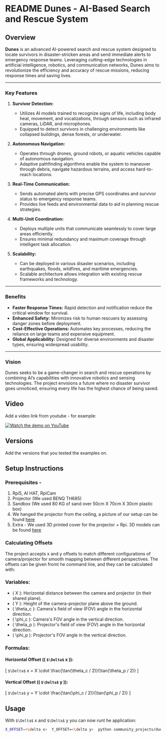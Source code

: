 # README **Dunes** - AI-Based Search and Rescue System

## Overview 
**Dunes** is an advanced AI-powered search and rescue system designed to locate survivors in disaster-stricken areas and send immediate alerts to emergency response teams. Leveraging cutting-edge technologies in artificial intelligence, robotics, and communication networks, Dunes aims to revolutionize the efficiency and accuracy of rescue missions, reducing response times and saving lives.

---

### Key Features

1. **Survivor Detection:**
   - Utilizes AI models trained to recognize signs of life, including body heat, movement, and vocalizations, through sensors such as infrared cameras, LiDAR, and microphones.
   - Equipped to detect survivors in challenging environments like collapsed buildings, dense forests, or underwater.

2. **Autonomous Navigation:**
   - Operates through drones, ground robots, or aquatic vehicles capable of autonomous navigation.
   - Adaptive pathfinding algorithms enable the system to maneuver through debris, navigate hazardous terrains, and access hard-to-reach locations.

3. **Real-Time Communication:**
   - Sends automated alerts with precise GPS coordinates and survivor status to emergency response teams.
   - Provides live feeds and environmental data to aid in planning rescue strategies.

4. **Multi-Unit Coordination:**
   - Deploys multiple units that communicate seamlessly to cover large areas efficiently.
   - Ensures minimal redundancy and maximum coverage through intelligent task allocation.

5. **Scalability:**
   - Can be deployed in various disaster scenarios, including earthquakes, floods, wildfires, and maritime emergencies.
   - Scalable architecture allows integration with existing rescue frameworks and technology.

---

### Benefits

- **Faster Response Times:** Rapid detection and notification reduce the critical window for survival.
- **Enhanced Safety:** Minimizes risk to human rescuers by assessing danger zones before deployment.
- **Cost-Effective Operations:** Automates key processes, reducing the reliance on large teams and expensive equipment.
- **Global Applicability:** Designed for diverse environments and disaster types, ensuring widespread usability.

---

### Vision

Dunes seeks to be a game-changer in search and rescue operations by combining AI’s capabilities with innovative robotics and sensing technologies. The project envisions a future where no disaster survivor goes unnoticed, ensuring every life has the highest chance of being saved.

## Video
Add a video link from youtube - for example:

[![Watch the demo on YouTube](https://img.youtube.com/vi/XXizBHtCLew/0.jpg)](https://youtu.be/XXizBHtCLew)

## Versions
Add the versions that you tested the examples on.

## Setup Instructions

### Prerequisites - 
1. Rpi5, AI HAT, RpiCam
2. Projector (We used BENQ TH685)
3. Sandbox (We used 80 KG of sand over 50cm X 70cm X 30cm plastic box)
4. We hanged the projector from the ceiling, a picture of our setup can be found [here](https://add.url.here)
5. Extra - We used 3D printed cover for the projector + Rpi. 3D models can be found [here](https://add.url.here)

### Calculating Offsets
The project accepts x and y offsets to match different configurations of camera/projector for smooth mapping between different perspectives. The offsets can be given fromt he command line, and they can be calculated with:

### Variables:
- \( X \): Horizontal distance between the camera and projector (in their shared plane).
- \( Y \): Height of the camera-projector plane above the ground.
- \( \theta_c \): Camera's field of view (FOV) angle in the horizontal direction.
- \( \phi_c \): Camera's FOV angle in the vertical direction.
- \( \theta_p \): Projector's field of view (FOV) angle in the horizontal direction.
- \( \phi_p \): Projector's FOV angle in the vertical direction.
 
### Formulas:
#### Horizontal Offset (\( `$\Delta$` x \)):
\[
`$\Delta$` x = X \cdot \frac{\tan(\theta_c / 2)}{\tan(\theta_p / 2)}
\]

#### Vertical Offset (\( `$\Delta$` y \)):
\[
`$\Delta$` y = Y \cdot \frac{\tan(\phi_c / 2)}{\tan(\phi_p / 2)}
\]

## Usage
With `$\Delta$` x and `$\Delta$` y you can now runt he application:
```bash
X_OFFSET=<\delta x>  Y_OFFSET=<\delta y>  python community_projects/dunes/dunes.py
```
